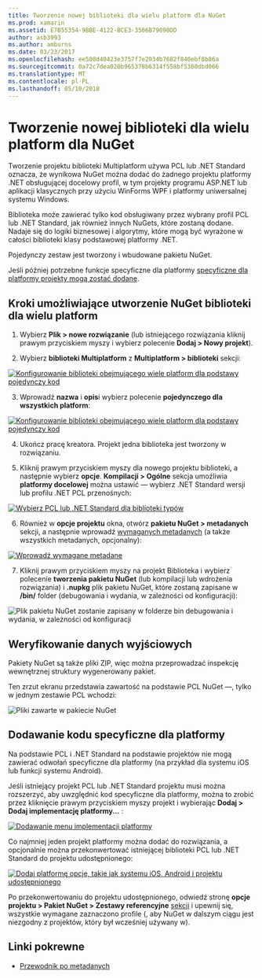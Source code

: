 ```yaml
---
title: Tworzenie nowej biblioteki dla wielu platform dla NuGet
ms.prod: xamarin
ms.assetid: E7B55354-9BBE-4122-BCE3-3506B79090DD
author: asb3993
ms.author: amburns
ms.date: 03/23/2017
ms.openlocfilehash: ee508d40423e3757f7e2934b7682f840ebf8b86a
ms.sourcegitcommit: 0a72c7dea020b965378b6314f558bf5360dbd066
ms.translationtype: MT
ms.contentlocale: pl-PL
ms.lasthandoff: 05/10/2018
---
```

# <a name="creating-a-new-multiplatform-library-for-nuget"></a>Tworzenie nowej biblioteki dla wielu platform dla NuGet

Tworzenie projektu biblioteki Multiplatform używa PCL lub .NET Standard oznacza, że wynikowa NuGet można dodać do żadnego projektu platformy .NET obsługującej docelowy profil, w tym projekty programu ASP.NET lub aplikacji klasycznych przy użyciu WinForms WPF i platformy uniwersalnej systemu Windows.

Biblioteka może zawierać tylko kod obsługiwany przez wybrany profil PCL lub .NET Standard, jak również innych NuGets, które zostaną dodane.
Nadaje się do logiki biznesowej i algorytmy, które mogą być wyrażone w całości biblioteki klasy podstawowej platformy .NET.

Pojedynczy zestaw jest tworzony i wbudowane pakietu NuGet.

Jeśli później potrzebne funkcje specyficzne dla platformy [specyficzne dla platformy projekty mogą zostać dodane](#add-platforms).

## <a name="steps-to-create-a-multiplatform-library-nuget"></a>Kroki umożliwiające utworzenie NuGet biblioteki dla wielu platform

1. Wybierz **Plik > nowe rozwiązanie** (lub istniejącego rozwiązania kliknij prawym przyciskiem myszy i wybierz polecenie **Dodaj > Nowy projekt**).

2. Wybierz **biblioteki Multiplatform** z **Multiplatform > biblioteki** sekcji:

  [![](single-codebase-images/mulitplatform-library-sml.png "Konfigurowanie biblioteki obejmującego wiele platform dla podstawy pojedynczy kod")](single-codebase-images/mulitplatform-library.png#lightbox)

3. Wprowadź **nazwa** i **opis**i wybierz polecenie **pojedynczego dla wszystkich platform**:

  [![](single-codebase-images/single-configure-sml.png "Konfigurowanie biblioteki obejmującego wiele platform dla podstawy pojedynczy kod")](single-codebase-images/single-configure.png#lightbox)

4. Ukończ pracę kreatora. Projekt jedna biblioteka jest tworzony w rozwiązaniu.

5. Kliknij prawym przyciskiem myszy dla nowego projektu biblioteki, a następnie wybierz **opcje**. **Kompilacji > Ogólne** sekcja umożliwia **platformy docelowej** można ustawić — wybierz .NET Standard wersji lub profilu .NET PCL przenośnych:

  [![](single-codebase-images/single-choose-type-sml.png "Wybierz PCL lub .NET Standard dla biblioteki typów")](single-codebase-images/single-choose-type.png#lightbox)

6. Również w **opcje projektu** okna, otwórz **pakietu NuGet > metadanych** sekcji, a następnie wprowadź [wymaganych metadanych](~/cross-platform/app-fundamentals/nuget-multiplatform-libraries/metadata.md) (a także wszystkich metadanych, opcjonalny):

  [![](single-codebase-images/single-metadata-sml.png "Wprowadź wymagane metadane")](single-codebase-images/single-metadata.png#lightbox)

7. Kliknij prawym przyciskiem myszy na projekt Biblioteka i wybierz polecenie **tworzenia pakietu NuGet** (lub kompilacji lub wdrożenia rozwiązania) i **.nupkg** plik pakietu NuGet, które zostaną zapisane w **/bin/** folder (debugowania i wydania, w zależności od konfiguracji):

  ![](single-codebase-images/create-nuget-package.png "Plik pakietu NuGet zostanie zapisany w folderze bin debugowania i wydania, w zależności od konfiguracji")


## <a name="verifying-the-output"></a>Weryfikowanie danych wyjściowych

Pakiety NuGet są także pliki ZIP, więc można przeprowadzać inspekcję wewnętrznej struktury wygenerowany pakiet.

Ten zrzut ekranu przedstawia zawartość na podstawie PCL NuGet —, tylko w jednym zestawie PCL wchodzi:

![](single-codebase-images/nuget-output.png "Pliki zawarte w pakiecie NuGet")

<a name="add-platforms" />

## <a name="adding-platform-specific-code"></a>Dodawanie kodu specyficzne dla platformy

Na podstawie PCL i .NET Standard na podstawie projektów nie mogą zawierać odwołań specyficzne dla platformy (na przykład dla systemu iOS lub funkcji systemu Android).

Jeśli istniejący projekt PCL lub .NET Standard projektu musi można rozszerzyć, aby uwzględnić kod specyficzne dla platformy, można to zrobić przez kliknięcie prawym przyciskiem myszy projekt i wybierając **Dodaj > Dodaj implementację platformy...** :

[![](single-codebase-images/add-later-sml.png "Dodawanie menu implementacji platformy")](single-codebase-images/add-later.png#lightbox)

Co najmniej jeden projekt platformy można dodać do rozwiązania, a opcjonalnie można przekonwertować istniejącej biblioteki PCL lub .NET Standard do projektu udostępnionego:

[![](single-codebase-images/add-later-platforms-sml.png "Dodaj platformę opcje, takie jak systemu iOS, Android i projektu udostępnionego")](single-codebase-images/add-later-platforms-sml.png#lightbox)

Po przekonwertowaniu do projektu udostępnionego, odwiedź stronę **opcje projektu > Pakiet NuGet > Zestawy referencyjne**
[sekcji](~/cross-platform/app-fundamentals/nuget-multiplatform-libraries/platform-specific.md) i upewnij się, wszystkie wymagane zaznaczono profile (, aby NuGet w dalszym ciągu jest niezgodny z projektów, który był wcześniej używany w).


## <a name="related-links"></a>Linki pokrewne

- [Przewodnik po metadanych](~/cross-platform/app-fundamentals/nuget-multiplatform-libraries/metadata.md)
